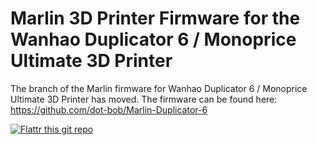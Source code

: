 # Marlin 3D Printer Firmware for the Wanhao Duplicator 6 / Monoprice Ultimate 3D Printer

The branch of the Marlin firmware for Wanhao Duplicator 6 / Monoprice Ultimate 3D Printer has moved.
The firmware can be found here: https://github.com/dot-bob/Marlin-Duplicator-6

[![Flattr this git repo](http://api.flattr.com/button/flattr-badge-large.png)](https://flattr.com/submit/auto?user_id=ErikZalm&url=https://github.com/MarlinFirmware/Marlin&title=Marlin&language=&tags=github&category=software)
